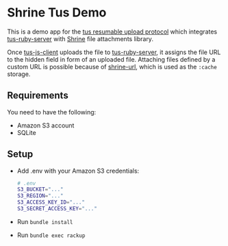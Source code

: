 # Shrine Tus Demo

This is a demo app for the [tus resumable upload protocol] which integrates
[tus-ruby-server] with [Shrine] file attachments library.

Once [tus-js-client] uploads the file to [tus-ruby-server], it assigns the
file URL to the hidden field in form of an uploaded file. Attaching files
defined by a custom URL is possible because of [shrine-url], which is used as
the `:cache` storage.

## Requirements

You need to have the following:

* Amazon S3 account
* SQLite

## Setup

* Add .env with your Amazon S3 credentials:

  ```sh
  # .env
  S3_BUCKET="..."
  S3_REGION="..."
  S3_ACCESS_KEY_ID="..."
  S3_SECRET_ACCESS_KEY="..."
  ```

* Run `bundle install`

* Run `bundle exec rackup`

[tus resumable upload protocol]: http://tus.io
[tus-ruby-server]: https://github.com/janko-m/tus-ruby-server
[tus-js-client]: https://github.com/tus/tus-js-client
[Shrine]: https://github.com/janko-m/shrine
[shrine-url]: https://github.com/janko-m/shrine-url

